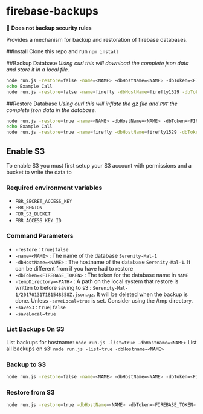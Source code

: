 # firebase-backups
:no_entry_sign: **Does not backup security rules**

Provides a mechanism for backup and restoration of firebase databases. 

##Install
Clone this repo and run `npm install`

##Backup Database
_Using curl this will download the complete json data and store it in a local file._
```sh
node run.js -restore=false -name=<NAME> -dbHostName=<NAME> -dbToken=<FIREBASE_TOKEN> -tempDirectory=<RELATIVE_PATH>
echo Example Call
node run.js -restore=false -name=firefly -dbHostName=firefly1529 -dbToken=1234567890 -tempDirectory=backups/firefly/prod
```

##Restore Database
_Using curl this will inflate the gz file and `PUT` the complete json data in the database._
```sh
node run.js -restore=true -name=<NAME> -dbHostName=<NAME> -dbToken=<FIREBASE_TOKEN> -tempDirectory=<RELATIVE_PATH>
echo Example Call
node run.js -restore=true -name=firefly -dbHostName=firefly1529 -dbToken=1234567890 -tempDirectory=backups/firefly/prod
```

## Enable S3
To enable S3 you must first setup your S3 account with permissions and a bucket to write the data to

### Required environment variables
- `FBR_SECRET_ACCESS_KEY`
- `FBR_REGION`
- `FBR_S3_BUCKET`
- `FBR_ACCESS_KEY_ID`

### Command Parameters
- `-restore` : `true|false` 
- `-name=<NAME>` : The name of the database `Serenity-Mal-1`
- `-dbHostName=<NAME>` : The hostname of the database `Serenity-Mal-1`. It can be different from <NAME> if you have had to restore 
- `-dbToken=<FIREBASE_TOKEN>` : The token for the database name in `NAME`
- `-tempDirectory=<PATH>` : A path on the local system that restore is written to before saving to s3 : `Serenity-Mal-1/20170131T181548358Z.json.gz`. It will be deleted when the backup is done. Unless `-saveLocal=true` is set. Consider using the /tmp directory.
- `-saveS3` : `true|false`
- `-saveLocal=true` 

### List Backups On S3 
List backups for hostname: `node run.js -list=true -dbHostname=<NAME>`
List all backups on s3: `node run.js -list=true -dbHostname=<NAME>`
  
### Backup to S3
```sh
node run.js -restore=false -name=<NAME> -dbHostName=<NAME> -dbToken=<FIREBASE_TOKEN> -tempDirectory=<RELATIVE_PATH> -saveS3=true
```

### Restore from S3
```sh
node run.js -restore=true -dbHostName=<NAME> -dbToken=<FIREBASE_TOKEN> -restoreS3=true -restoreLocation=<FILE_ON_S3>`
```
